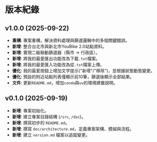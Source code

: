 # 版本紀錄

## v1.0.0 (2025-09-22)
- **重構**: 專案重構，解決資料處理與篩選邏輯中的多個關鍵錯誤。
- **新增**: 整合台北市與新北市YouBike 2.0站點資料。
- **新增**: 實現二級聯動篩選器（縣市 -> 行政區）。
- **新增**: 將我的最愛匯出功能改為下載`.txt`檔案。
- **新增**: 將我的最愛匯入功能改為從`.txt`檔案上傳。
- **優化**: 我的最愛按鈕上增加文字提示("新增"/"移除")，並根據狀態動態變更。
- **優化**: 預設的附近站點列表僅顯示前10筆，篩選後顯示全部結果。
- **文件**: 更新`README.md`，增加`conda`與`uv`的環境建置說明。

## v0.1.0 (2025-09-19)
- **新增**: 專案初始化。
- **新增**: 建立專案目錄結構 (`/src`, `/doc`)。
- **新增**: 撰寫初步的 `README.md`。
- **新增**: 撰寫 `doc/architecture.md`，定義專案架構、模組與流程。
- **新增**: 建立 `version.md` 檔案以追蹤變更。
